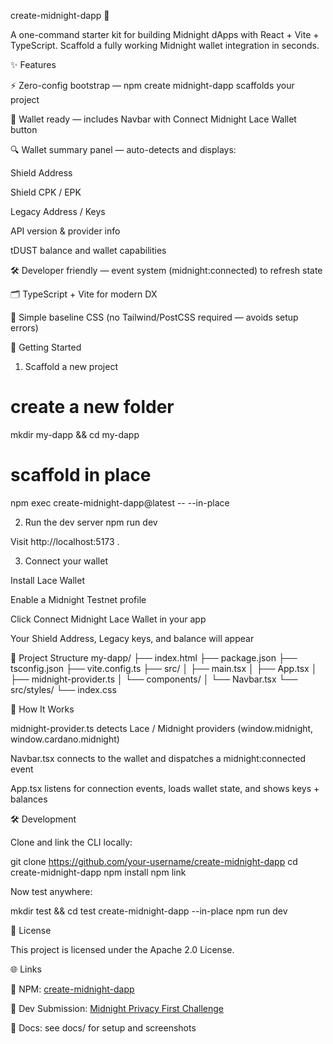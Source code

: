 create-midnight-dapp 🌙

A one-command starter kit for building Midnight dApps with React + Vite + TypeScript.
Scaffold a fully working Midnight wallet integration in seconds.

✨ Features

⚡ Zero-config bootstrap — npm create midnight-dapp scaffolds your project

🔌 Wallet ready — includes Navbar with Connect Midnight Lace Wallet button

🔍 Wallet summary panel — auto-detects and displays:

Shield Address

Shield CPK / EPK

Legacy Address / Keys

API version & provider info

tDUST balance and wallet capabilities

🛠️ Developer friendly — event system (midnight:connected) to refresh state

🗂️ TypeScript + Vite for modern DX

🎨 Simple baseline CSS (no Tailwind/PostCSS required — avoids setup errors)

🚀 Getting Started
1. Scaffold a new project
# create a new folder
mkdir my-dapp && cd my-dapp

# scaffold in place
npm exec create-midnight-dapp@latest -- --in-place

2. Run the dev server
npm run dev


Visit http://localhost:5173
.

3. Connect your wallet

Install Lace Wallet

Enable a Midnight Testnet profile

Click Connect Midnight Lace Wallet in your app

Your Shield Address, Legacy keys, and balance will appear

📖 Project Structure
my-dapp/
├── index.html
├── package.json
├── tsconfig.json
├── vite.config.ts
├── src/
│   ├── main.tsx
│   ├── App.tsx
│   ├── midnight-provider.ts
│   └── components/
│       └── Navbar.tsx
└── src/styles/
    └── index.css

🧩 How It Works

midnight-provider.ts detects Lace / Midnight providers (window.midnight, window.cardano.midnight)

Navbar.tsx connects to the wallet and dispatches a midnight:connected event

App.tsx listens for connection events, loads wallet state, and shows keys + balances

🛠️ Development

Clone and link the CLI locally:

git clone https://github.com/your-username/create-midnight-dapp
cd create-midnight-dapp
npm install
npm link


Now test anywhere:

mkdir test && cd test
create-midnight-dapp --in-place
npm run dev

📜 License

This project is licensed under the Apache 2.0 License.

🌐 Links

🔗 NPM: [create-midnight-dapp](https://www.npmjs.com/package/create-midnight-dapp)

🔗 Dev Submission: [Midnight Privacy First Challenge](https://dev.to/hlee18lee46/enhance-the-ecosystem-npm-package-to-initialize-react-app-with-midnight-lace-wallet-connection-f1j)

📖 Docs: see docs/
 for setup and screenshots